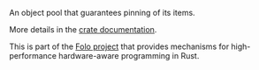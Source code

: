An object pool that guarantees pinning of its items.

More details in the [crate documentation](https://docs.rs/pinned_pool/).

This is part of the [Folo project](https://github.com/folo-rs/folo) that provides mechanisms for
high-performance hardware-aware programming in Rust.